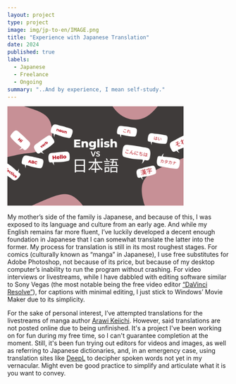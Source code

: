 ```yaml
---
layout: project
type: project
image: img/jp-to-en/IMAGE.png
title: "Experience with Japanese Translation"
date: 2024
published: true
labels:
  - Japanese
  - Freelance
  - Ongoing
summary: "..And by experience, I mean self-study."
---
```


<div class="text-center p-4">
  <img width="400px" src="../img/jp-to-en/header.webp" class="img-thumbnail" >
</div>

My mother’s side of the family is Japanese, and because of this, I was exposed to its language and culture from an early age. And while my English remains far more fluent, I’ve luckily developed a decent enough foundation in Japanese that I can somewhat translate the latter into the former. My process for translation is still in its most roughest stages. For comics (culturally known as “manga” in Japanese), I use free substitutes for Adobe Photoshop, not because of its price, but because of my desktop computer’s inability to run the program without crashing. For video interviews or livestreams, while I have dabbled with editing software similar to Sony Vegas (the most notable being the free video editor [“DaVinci Resolve”](https://www.blackmagicdesign.com/products/davinciresolve)), for captions with minimal editing, I just stick to Windows’ Movie Maker due to its simplicity.

For the sake of personal interest, I’ve attempted translations for the livestreams of manga author [Arawi Keiichi](https://en.wikipedia.org/wiki/Keiichi_Arawi). However, said translations are not posted online due to being unfinished. It's a project I've been working on for fun during my free time, so I can't guarantee completion at the moment. Still, it's been fun trying out editors for videos and images, as well as referring to Japanese dictionaries, and, in an emergency case, using translation sites like [DeepL](https://www.deepl.com/en/translator) to decipher spoken words not yet in my vernacular. Might even be good practice to simplify and articulate what it is you want to convey.
